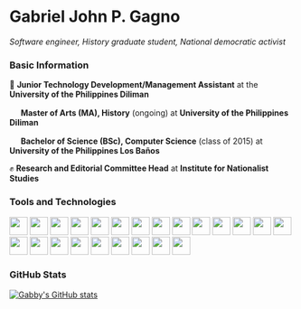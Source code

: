 # Gabriel John P. Gagno
*Software engineer, History graduate student, National democratic activist*
### Basic Information
🔭 **Junior Technology Development/Management Assistant** at the **University of the Philippines Diliman**

<img height="16" width="16" src="https://upload.wikimedia.org/wikipedia/en/thumb/3/3d/University_of_The_Philippines_seal.svg/800px-University_of_The_Philippines_seal.svg.png" /> **Master of Arts (MA), History** (ongoing) at **University of the Philippines Diliman**

<img height="16" width="16" src="https://upload.wikimedia.org/wikipedia/en/thumb/3/3d/University_of_The_Philippines_seal.svg/800px-University_of_The_Philippines_seal.svg.png" /> **Bachelor of Science (BSc), Computer Science** (class of 2015) at **University of the Philippines Los Baños**

✊ **Research and Editorial Committee Head** at **Institute for Nationalist Studies**
### Tools and Technologies
<img height="32" width="32" src="https://cdn.jsdelivr.net/npm/simple-icons@v4/icons/javascript.svg" /> <img height="32" width="32" src="https://cdn.jsdelivr.net/npm/simple-icons@v4/icons/node-dot-js.svg" /> <img height="32" width="32" src="https://cdn.jsdelivr.net/npm/simple-icons@v4/icons/vue-dot-js.svg" /> <img height="32" width="32" src="https://cdn.jsdelivr.net/npm/simple-icons@v4/icons/electron.svg" /> <img height="32" width="32" src="https://cdn.jsdelivr.net/npm/simple-icons@v4/icons/php.svg" /> <img height="32" width="32" src="https://cdn.jsdelivr.net/npm/simple-icons@v4/icons/laravel.svg" /> <img height="32" width="32" src="https://cdn.jsdelivr.net/npm/simple-icons@v4/icons/codeigniter.svg" /> <img height="32" width="32" src="https://cdn.jsdelivr.net/npm/simple-icons@v4/icons/wordpress.svg" />  <img height="32" width="32" src="https://cdn.jsdelivr.net/npm/simple-icons@v4/icons/python.svg" /> <img height="32" width="32" src="https://cdn.jsdelivr.net/npm/simple-icons@v4/icons/mysql.svg" /> <img height="32" width="32" src="https://cdn.jsdelivr.net/npm/simple-icons@v4/icons/java.svg" />  <img height="32" width="32" src="https://cdn.jsdelivr.net/npm/simple-icons@v4/icons/mariadb.svg" /> <img height="32" width="32" src="https://cdn.jsdelivr.net/npm/simple-icons@v4/icons/postgresql.svg" /> <img height="32" width="32" src="https://cdn.jsdelivr.net/npm/simple-icons@v4/icons/mongodb.svg" /> <img height="32" width="32" src="https://cdn.jsdelivr.net/npm/simple-icons@v4/icons/html5.svg" /> <img height="32" width="32" src="https://cdn.jsdelivr.net/npm/simple-icons@v4/icons/css3.svg" />  <img height="32" width="32" src="https://cdn.jsdelivr.net/npm/simple-icons@v4/icons/git.svg" /> <img height="32" width="32" src="https://cdn.jsdelivr.net/npm/simple-icons@v4/icons/serverless.svg" /> <img height="32" width="32" src="https://cdn.jsdelivr.net/npm/simple-icons@v4/icons/linux.svg" /> <img height="32" width="32" src="https://cdn.jsdelivr.net/npm/simple-icons@v4/icons/ubuntu.svg" /> <img height="32" width="32" src="https://cdn.jsdelivr.net/npm/simple-icons@v4/icons/gnubash.svg" />  <img height="32" width="32" src="https://cdn.jsdelivr.net/npm/simple-icons@v4/icons/gitlab.svg" /> <img height="32" width="32" src="https://cdn.jsdelivr.net/npm/simple-icons@v4/icons/npm.svg" /> 


### GitHub Stats
[![Gabby's GitHub stats](https://github-readme-stats.vercel.app/api?username=gabrielgagno)](https://github.com/anuraghazra/github-readme-stats)

<!--
**gabrielgagno/gabrielgagno** is a ✨ _special_ ✨ repository because its `README.md` (this file) appears on your GitHub profile.

Here are some ideas to get you started:

- 🔭 I’m currently working on ...
- 🌱 I’m currently learning ...
- 👯 I’m looking to collaborate on ...
- 🤔 I’m looking for help with ...
- 💬 Ask me about ...
- 📫 How to reach me: ...
- 😄 Pronouns: ...
- ⚡ Fun fact: ...
-->
